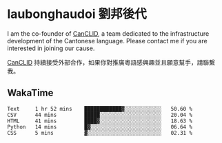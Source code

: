 # laubonghaudoi 劉邦後代

I am the co-founder of [CanCLID](https://github.com/CanCLID), a team dedicated to the infrastructure development of the Cantonese language. Please contact me if you are interested in joining our cause.

[CanCLID](https://github.com/CanCLID) 持續接受外部合作，如果你對推廣粵語感興趣並且願意幫手，請聯繫我。


## WakaTime

<!--START_SECTION:waka-->
```text
Text     1 hr 52 mins    ████████████▓░░░░░░░░░░░░   50.60 % 
CSV      44 mins         █████░░░░░░░░░░░░░░░░░░░░   20.04 % 
HTML     41 mins         ████▓░░░░░░░░░░░░░░░░░░░░   18.63 % 
Python   14 mins         █▓░░░░░░░░░░░░░░░░░░░░░░░   06.64 % 
CSS      5 mins          ▓░░░░░░░░░░░░░░░░░░░░░░░░   02.31 % 
```
<!--END_SECTION:waka-->
